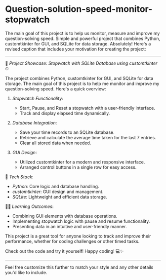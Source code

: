 # Question-solution-speed-monitor-stopwatch
The main goal of this project is to help us monitor, measure and improve my question-solving speed. Simple and powerful project that combines Python, customtkinter for GUI, and SQLite for data storage.
Absolutely! Here's a revised caption that includes your motivation for creating the project:

---

🔄 *Project Showcase: Stopwatch with SQLite Database using customtkinter* ⏱

The project combines Python, customtkinter for GUI, and SQLite for data storage. The main goal of this project is to help me monitor and improve my question-solving speed. Here's a quick overview:

1. *Stopwatch Functionality*:
   - Start, Pause, and Reset a stopwatch with a user-friendly interface.
   - Track and display elapsed time dynamically.

2. *Database Integration*:
   - Save your time records to an SQLite database.
   - Retrieve and calculate the average time taken for the last 7 entries.
   - Clear all stored data when needed.

3. *GUI Design*:
   - Utilized customtkinter for a modern and responsive interface.
   - Arranged control buttons in a single row for easy access.

🎯 *Tech Stack*:
- *Python*: Core logic and database handling.
- *customtkinter*: GUI design and management.
- *SQLite*: Lightweight and efficient data storage.

👨‍💻 *Learning Outcomes*:
- Combining GUI elements with database operations.
- Implementing stopwatch logic with pause and resume functionality.
- Presenting data in an intuitive and user-friendly manner.

This project is a great tool for anyone looking to track and improve their performance, whether for coding challenges or other timed tasks.

Check out the code and try it yourself! Happy coding! 💻✨

---

Feel free customize this further to match your style and any other details you'd like to include.
